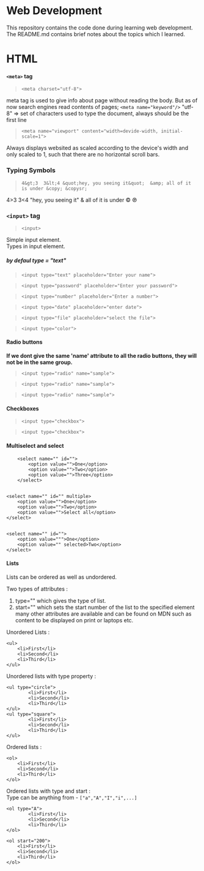 # Web Development
This repository contains the code done during learning web development. <br />
The README.md contains brief notes about the topics which I learned.

# HTML

#### `<meta>` tag
> `<meta charset="utf-8">` 

meta tag is used to give info about page without reading the body.
But as of now search engines read contents of pages; 
`<meta name="keyword"/>`
"utf-8" => set of characters used to type the document, always should be the first line

>`<meta name="viewport" content="width=devide-width, initial-scale=1">`

Always displays websited as scaled according to the device's width and 
only scaled to 1, such that there are no horizontal scroll bars.


### Typing Symbols
>`4&gt;3  3&lt;4 &quot;hey, you seeing it&quot; 
&amp; all of it is under &copy; &copysr;`

4&gt;3  3&lt;4 &quot;hey, you seeing it&quot; 
&amp; all of it is under &copy; &copysr;

### `<input>` tag

>`<input>`

Simple input element. <br/>
Types in input element.
##### by defaul type = "text"
    
>`<input type="text" placeholder="Enter your name"> `

>`<input type="password" placeholder="Enter your password">`

>`<input type="number" placeholder="Enter a number">`

>`<input type="date" placeholder="enter date">`

>`<input type="file" placeholder="select the file">`

>`<input type="color">`

#### Radio buttons
**If we dont give the same 'name' attribute to all the radio buttons, 
they will not be in the same group.**

>`<input type="radio" name="sample">`

>`<input type="radio" name="sample"> `

>`<input type="radio" name="sample"> `


#### Checkboxes
>`<input type="checkbox">`

>`<input type="checkbox">`


#### Multiselect and select


        <select name="" id="">
            <option value="">One</option>
            <option value="">Two</option>
            <option value="">Three</option>
        </select>

  
    <select name="" id="" multiple>
        <option value="">One</option>
        <option value="">Two</option>
        <option value="">Select all</option>
    </select>


    <select name="" id="">
        <option value=""">One</option>
        <option value="" selected>Two</option>
    </select>


#### Lists

Lists can be ordered as well as undordered.

Two types of attributes : 
1. type="" which gives the type of list.
2. start="" which sets the start number of the list to the specified element
many other attributes are available and can be found on MDN such as content
to be displayed on print or laptops etc.

Unordered Lists :
```
<ul>
    <li>First</li>
    <li>Second</li>
    <li>Third</li>
</ul>
```
Unordered lists with type property :
```
<ul type="circle">
        <li>First</li>
        <li>Second</li>
        <li>Third</li>
</ul>
<ul type="square">
        <li>First</li>
        <li>Second</li>
        <li>Third</li>
</ul>   
```

Ordered lists :
```
<ol>
    <li>First</li>
    <li>Second</li>
    <li>Third</li>
</ol>
```
Ordered lists with type and start : <br>
Type can be anything from - `["a","A","I","i",...]`
```
<ol type="A">
        <li>First</li>
        <li>Second</li>
        <li>Third</li>
</ol>
```
```
<ol start="200">
    <li>First</li>
    <li>Second</li>
    <li>Third</li>
</ol>
```